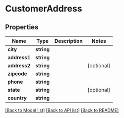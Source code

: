 # CustomerAddress

## Properties
Name | Type | Description | Notes
------------ | ------------- | ------------- | -------------
**city** | **string** |  | 
**address1** | **string** |  | 
**address2** | **string** |  | [optional] 
**zipcode** | **string** |  | 
**phone** | **string** |  | 
**state** | **string** |  | [optional] 
**country** | **string** |  | 

[[Back to Model list]](../README.md#documentation-for-models) [[Back to API list]](../README.md#documentation-for-api-endpoints) [[Back to README]](../README.md)


